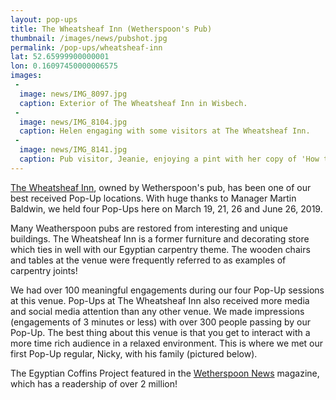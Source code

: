 ```yaml
---
layout: pop-ups
title: The Wheatsheaf Inn (Wetherspoon's Pub)
thumbnail: /images/news/pubshot.jpg
permalink: /pop-ups/wheatsheaf-inn
lat: 52.65999900000001
lon: 0.16097450000006575
images:
 -
  image: news/IMG_8097.jpg
  caption: Exterior of The Wheatsheaf Inn in Wisbech.
 -
  image: news/IMG_8104.jpg
  caption: Helen engaging with some visitors at The Wheatsheaf Inn.
 -
  image: news/IMG_8141.jpg
  caption: Pub visitor, Jeanie, enjoying a pint with her copy of 'How to Make an Egyptian Coffin'.
---
```


[The Wheatsheaf Inn](https://www.jdwetherspoon.com/pubs/all-pubs/england/cambridgeshire/the-wheatsheaf-inn-wisbech), owned by Wetherspoon's pub, has been one of our best received Pop-Up locations. With huge thanks to Manager Martin Baldwin, we held four Pop-Ups here on March 19, 21, 26 and June 26, 2019. 

Many Weatherspoon pubs are restored from interesting and unique buildings. The Wheatsheaf Inn is a former furniture and decorating store which ties in well with our Egyptian carpentry theme. The wooden chairs and tables at the venue were frequently referred to as examples of carpentry joints!

We had over 100 meaningful engagements during our four Pop-Up sessions at this venue. Pop-Ups at The Wheatsheaf Inn also received more media and social media attention than any other venue. We made impressions (engagements of 3 minutes or less) with over 300 people passing by our Pop-Up. The best thing about this venue is that you get to interact with a more time rich audience in a relaxed environment. This is where we met our first Pop-Up regular, Nicky, with his family (pictured below). 

The Egyptian Coffins Project featured in the [Wetherspoon News](https://egyptiancoffins.org/news/wetherspoonnews) magazine, which has a readership of over 2 million!
